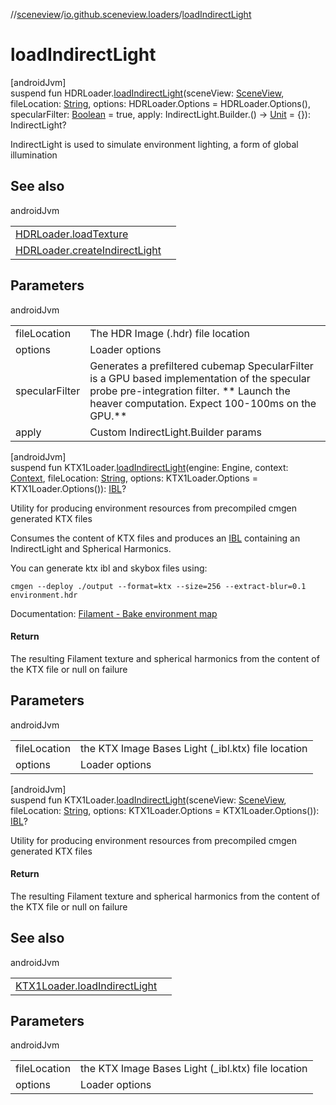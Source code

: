 //[sceneview](../../index.md)/[io.github.sceneview.loaders](index.md)/[loadIndirectLight](load-indirect-light.md)

# loadIndirectLight

[androidJvm]\
suspend fun HDRLoader.[loadIndirectLight](load-indirect-light.md)(sceneView: [SceneView](../io.github.sceneview/-scene-view/index.md), fileLocation: [String](https://kotlinlang.org/api/latest/jvm/stdlib/kotlin/-string/index.html), options: HDRLoader.Options = HDRLoader.Options(), specularFilter: [Boolean](https://kotlinlang.org/api/latest/jvm/stdlib/kotlin/-boolean/index.html) = true, apply: IndirectLight.Builder.() -&gt; [Unit](https://kotlinlang.org/api/latest/jvm/stdlib/kotlin/-unit/index.html) = {}): IndirectLight?

IndirectLight is used to simulate environment lighting, a form of global illumination

## See also

androidJvm

| | |
|---|---|
| [HDRLoader.loadTexture](load-texture.md) |  |
| [HDRLoader.createIndirectLight](create-indirect-light.md) |  |

## Parameters

androidJvm

| | |
|---|---|
| fileLocation | The HDR Image (.hdr) file location |
| options | Loader options |
| specularFilter | Generates a prefiltered cubemap SpecularFilter is a GPU based implementation of the specular probe pre-integration filter. ** Launch the heaver computation. Expect 100-100ms on the GPU.** |
| apply | Custom IndirectLight.Builder params |

[androidJvm]\
suspend fun KTX1Loader.[loadIndirectLight](load-indirect-light.md)(engine: Engine, context: [Context](https://developer.android.com/reference/kotlin/android/content/Context.html), fileLocation: [String](https://kotlinlang.org/api/latest/jvm/stdlib/kotlin/-string/index.html), options: KTX1Loader.Options = KTX1Loader.Options()): [IBL](-i-b-l/index.md)?

Utility for producing environment resources from precompiled cmgen generated KTX files

Consumes the content of KTX files and produces an [IBL](-i-b-l/index.md) containing an IndirectLight and Spherical Harmonics.

You can generate ktx ibl and skybox files using:

`cmgen --deploy ./output --format=ktx --size=256 --extract-blur=0.1 environment.hdr`

Documentation: [Filament - Bake environment map](https://github.com/google/filament/blob/main/web/docs/tutorial_redball.md#bake-environment-map)

#### Return

The resulting Filament texture and spherical harmonics from the content of the KTX file or null on failure

## Parameters

androidJvm

| | |
|---|---|
| fileLocation | the KTX Image Bases Light (_ibl.ktx) file location |
| options | Loader options |

[androidJvm]\
suspend fun KTX1Loader.[loadIndirectLight](load-indirect-light.md)(sceneView: [SceneView](../io.github.sceneview/-scene-view/index.md), fileLocation: [String](https://kotlinlang.org/api/latest/jvm/stdlib/kotlin/-string/index.html), options: KTX1Loader.Options = KTX1Loader.Options()): [IBL](-i-b-l/index.md)?

Utility for producing environment resources from precompiled cmgen generated KTX files

#### Return

The resulting Filament texture and spherical harmonics from the content of the KTX file or null on failure

## See also

androidJvm

| | |
|---|---|
| [KTX1Loader.loadIndirectLight](load-indirect-light.md) |  |

## Parameters

androidJvm

| | |
|---|---|
| fileLocation | the KTX Image Bases Light (_ibl.ktx) file location |
| options | Loader options |

